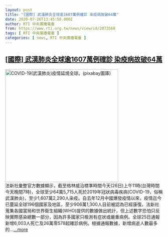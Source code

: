 ```yaml
---
layout: post
title: "[國際] 武漢肺炎全球逾1607萬例確診 染疫病故破64萬"
date: 2020-07-26T13:45:58.000Z
author: RTI 中央廣播電臺
from: https://www.rti.org.tw/news/view/id/2073568
tags: [ RTI 中央廣播電臺 ]
categories: [ news, RTI 中央廣播電臺 ]
---
```

<!--1595771158000-->
[[國際] 武漢肺炎全球逾1607萬例確診 染疫病故破64萬](https://www.rti.org.tw/news/view/id/2073568)
------

<div>
<img src="https://static.rti.org.tw/assets/thumbnails/2020/05/12/09b1a3561e63acfaafd02206fe706c2a.jpg" width="360" alt="COVID-19(武漢肺炎)疫情延燒全球。(pixabay圖庫)" title="COVID-19(武漢肺炎)疫情延燒全球。(pixabay圖庫)"><br>法新社彙整官方數據顯示，截至格林威治標準時間今天(26日)上午11時(台灣時間今天晚間7時)，全球至少64萬5,715人死於2019年冠狀病毒疾病(COVID-19，俗稱武漢肺炎)，至少1,607萬2,290人染疫。自去年12月中國爆發疫情以來，疫情迄今已蔓延全球196個國家及地區，至少906萬1,300人目前被認為已經康復。法新社蒐集各國當局和世界衛生組織(WHO)提供的數據做出統計，但上述數字恐怕只反映實際感染總數一部分，因為許多國家只檢測有症狀或嚴重病例。全球25日通報新增6,003人死亡及26萬零578起確診病例。根據通報數據，新增病逝人數最多的...<a target="_blank" href="https://www.rti.org.tw/news/view/id/2073568">...more</a>
</div>
